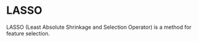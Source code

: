 # LASSO

LASSO (Least Absolute Shrinkage and Selection Operator) is a method for feature selection.
